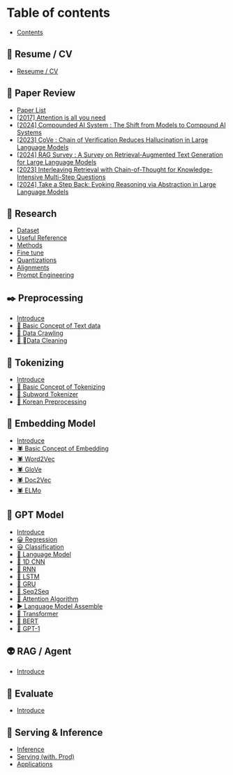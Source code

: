 # Table of contents

* [Contents](README.md)

## 🥑 Resume / CV

* [Reseume / CV](resume-cv/reseume-cv.md)

## 📄 Paper Review

* [Paper List](paper-review/paper-list.md)
* [\[2017\] Attention is all you need](paper-review/2017-attention-is-all-you-need.md)
* [\[2024\] Compounded AI System : The Shift from Models to Compound AI Systems](paper-review/2024-compounded-ai-system-the-shift-from-models-to-compound-ai-systems.md)
* [\[2023\] CoVe : Chain of Verification Reduces Hallucination in Large Language Models](paper-review/2023-cove-chain-of-verification-reduces-hallucination-in-large-language-models.md)
* [\[2024\] RAG Survey : A Survey on Retrieval-Augmented Text Generation for Large Language Models](paper-review/2024-rag-survey-a-survey-on-retrieval-augmented-text-generation-for-large-language-models.md)
* [\[2023\] Interleaving Retrieval with Chain-of-Thought for Knowledge-Intensive Multi-Step Questions](paper-review/2023-interleaving-retrieval-with-chain-of-thought-for-knowledge-intensive-multi-step-questions.md)
* [\[2024\] Take a Step Back: Evoking Reasoning via Abstraction in Large Language Models](paper-review/2024-take-a-step-back-evoking-reasoning-via-abstraction-in-large-language-models.md)

## 📝 Research

* [Dataset](research/dataset.md)
* [Useful Reference](research/useful-reference.md)
* [Methods](research/methods.md)
* [Fine tune](research/fine-tune.md)
* [Quantizations](research/quantizations.md)
* [Alignments](research/alignments.md)
* [Prompt Engineering](research/prompt-engineering.md)

## ✒️ Preprocessing

* [Introduce](preprocessing/introduce.md)
* [🐌 Basic Concept of Text data](preprocessing/basic-concept-of-text-data.md)
* [🐌 Data Crawling](preprocessing/data-crawling.md)
* [🐌 Data Cleaning](preprocessing/data-cleaning.md)

## 🔪 Tokenizing

* [Introduce](tokenizing/introduce.md)
* [🦂 Basic Concept of Tokenizing](tokenizing/basic-concept-of-tokenizing.md)
* [🦂 Subword Tokenizer](tokenizing/subword-tokenizer.md)
* [🦂 Korean Preprocessing](tokenizing/korean-preprocessing.md)

## 📙 Embedding Model

* [Introduce](embedding-model/introduce.md)
* [🕷️ Basic Concept of Embedding](embedding-model/basic-concept-of-embedding.md)
* [🕷️ Word2Vec](embedding-model/word2vec.md)
* [🕷️ GloVe](embedding-model/glove.md)
* [🕷️ Doc2Vec](embedding-model/doc2vec.md)
* [🕷️ ELMo](embedding-model/elmo.md)

## 🧠 GPT Model

* [Introduce](gpt-model/introduce.md)
* [😀 Regression](gpt-model/regression.md)
* [😃 Classification](gpt-model/classification.md)
* [👾 Language Model](gpt-model/language-model.md)
* [👾 1D CNN](gpt-model/1d-cnn.md)
* [👾 RNN](gpt-model/rnn.md)
* [👾 LSTM](gpt-model/lstm.md)
* [👾 GRU](gpt-model/gru.md)
* [👾 Seq2Seq](gpt-model/seq2seq.md)
* [👾 Attention Algorithm](gpt-model/attention-algorithm.md)
* [► Language Model Assemble](gpt-model/language-model-assemble.md)
* [👾 Transformer](gpt-model/transformer.md)
* [👾 BERT](gpt-model/bert.md)
* [👾 GPT-1](gpt-model/gpt-1.md)

## 👽 RAG / Agent

* [Introduce](rag-agent/introduce.md)

## 💯 Evaluate

* [Introduce](evaluate/introduce.md)

## 🌊 Serving & Inference

* [Inference](serving-and-inference/inference.md)
* [Serving (with. Prod)](serving-and-inference/serving-with.-prod.md)
* [Applications](serving-and-inference/applications.md)
